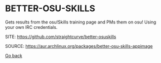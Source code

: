 # BETTER-OSU-SKILLS

 Gets results from the osu!Skills training page and PMs them on osu!
 Using your own IRC credentials.

 SITE: https://github.com/straightcurve/better-osuskills

 SOURCE: https://aur.archlinux.org/packages/better-osu-skills-appimage

 [Go back](https://portable-linux-apps.github.io/apps.html)
